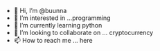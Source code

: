 - 👋 Hi, I’m @buunna
- 👀 I’m interested in ...programming 
- 🌱 I’m currently learning python
- 💞️ I’m looking to collaborate on ... cryptocurrency 
- 📫 How to reach me ... here

<!---
buunna/buunna is a ✨ special ✨ repository because its `README.md` (this file) appears on your GitHub profile.
You can click the Preview link to take a look at your changes.
--->
